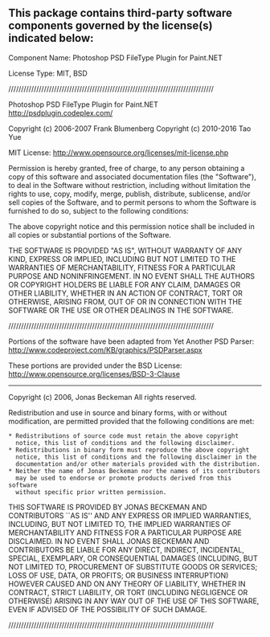 ﻿This package contains third-party software components governed by the license(s) indicated below:
---------

Component Name: Photoshop PSD FileType Plugin for Paint.NET

License Type: MIT, BSD

/////////////////////////////////////////////////////////////////////////////////

Photoshop PSD FileType Plugin for Paint.NET
http://psdplugin.codeplex.com/

Copyright (c) 2006-2007 Frank Blumenberg
Copyright (c) 2010-2016 Tao Yue

MIT License: http://www.opensource.org/licenses/mit-license.php

Permission is hereby granted, free of charge, to any person obtaining a copy 
of this software and associated documentation files (the "Software"), to deal
in the Software without restriction, including without limitation the rights
to use, copy, modify, merge, publish, distribute, sublicense, and/or sell 
copies of the Software, and to permit persons to whom the Software is 
furnished to do so, subject to the following conditions:

The above copyright notice and this permission notice shall be included in all
copies or substantial portions of the Software.

THE SOFTWARE IS PROVIDED "AS IS", WITHOUT WARRANTY OF ANY KIND, EXPRESS OR 
IMPLIED, INCLUDING BUT NOT LIMITED TO THE WARRANTIES OF MERCHANTABILITY, 
FITNESS FOR A PARTICULAR PURPOSE AND NONINFRINGEMENT. IN NO EVENT SHALL THE 
AUTHORS OR COPYRIGHT HOLDERS BE LIABLE FOR ANY CLAIM, DAMAGES OR OTHER 
LIABILITY, WHETHER IN AN ACTION OF CONTRACT, TORT OR OTHERWISE, ARISING FROM,
OUT OF OR IN CONNECTION WITH THE SOFTWARE OR THE USE OR OTHER DEALINGS IN 
THE SOFTWARE.

/////////////////////////////////////////////////////////////////////////////////

Portions of the software have been adapted from Yet Another PSD Parser:
  http://www.codeproject.com/KB/graphics/PSDParser.aspx

These portions are provided under the BSD License:
  http://www.opensource.org/licenses/BSD-3-Clause

----

Copyright (c) 2006, Jonas Beckeman
All rights reserved.

Redistribution and use in source and binary forms, with or without
modification, are permitted provided that the following conditions are met:

    * Redistributions of source code must retain the above copyright
      notice, this list of conditions and the following disclaimer.
    * Redistributions in binary form must reproduce the above copyright
      notice, this list of conditions and the following disclaimer in the
      documentation and/or other materials provided with the distribution.
    * Neither the name of Jonas Beckeman nor the names of its contributors
      may be used to endorse or promote products derived from this software
      without specific prior written permission.

THIS SOFTWARE IS PROVIDED BY JONAS BECKEMAN AND CONTRIBUTORS ``AS IS'' AND ANY
EXPRESS OR IMPLIED WARRANTIES, INCLUDING, BUT NOT LIMITED TO, THE IMPLIED
WARRANTIES OF MERCHANTABILITY AND FITNESS FOR A PARTICULAR PURPOSE ARE
DISCLAIMED. IN NO EVENT SHALL JONAS BECKEMAN AND CONTRIBUTORS BE LIABLE FOR ANY
DIRECT, INDIRECT, INCIDENTAL, SPECIAL, EXEMPLARY, OR CONSEQUENTIAL DAMAGES
(INCLUDING, BUT NOT LIMITED TO, PROCUREMENT OF SUBSTITUTE GOODS OR SERVICES;
LOSS OF USE, DATA, OR PROFITS; OR BUSINESS INTERRUPTION) HOWEVER CAUSED AND
ON ANY THEORY OF LIABILITY, WHETHER IN CONTRACT, STRICT LIABILITY, OR TORT
(INCLUDING NEGLIGENCE OR OTHERWISE) ARISING IN ANY WAY OUT OF THE USE OF THIS
SOFTWARE, EVEN IF ADVISED OF THE POSSIBILITY OF SUCH DAMAGE.

/////////////////////////////////////////////////////////////////////////////////
